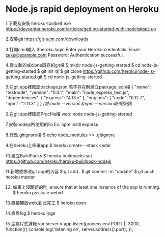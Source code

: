 Node.js rapid deployment on Heroku
=================================
1.下載及安裝 heroku-toolbelt.exe
  https://devcenter.heroku.com/articles/getting-started-with-nodejs#set-up
  
2.安裝git
  https://git-scm.com/downloads
  
3.打開cmd輸入
  $heroku login
  Enter your Heroku credentials.
  Email: zeke@example.com
  Password:
  Authentication successful.
  
4.建立新的或clone既存的git檔
  $ mkdir node-js-getting-started
  $ cd node-js-getting-started
  $ git init
  或
  $ git clone https://github.com/heroku/node-js-getting-started.git
  $ cd node-js-getting-started
  
5.在git app裡確認package.json
  若不存在則建立package.json檔
  {
    "name": "testnode",
    "version": "0.0.1",
    "main": "node_express_test.js",
    "dependencies": {
        "express": "4.13.x"
    },
    "engines": {
        "node": "0.12.7",
        "npm": "2.11.3"
    }
  }
  /*註:node --version及npm --version取得版號*/
  
6.在git app裡確認Procfile檔
  web: node node-js-getting-started
  
7.安裝nodejs所使用的lib
  Ex. npm instll express
  
8.修改.gitignore檔
  $ echo node_modules >> .gitignore
  
9.在heroku上佈署app
  $ heorku create --stack cedar
  
10.建立BuildPacks
  $ heroku buildpacks:set https://github.com/heroku/heroku-buildpack-nodejs
  
11.新增或修改git app的內容
  $ git add .
  $ git commit -m "update"
  $ git push heroku master
  
12. 如果上沒問題的則, ensure that at least one instance of the app is running.
  $ heroku ps:scale web=1
  
13.直接開啟web,到此完工
  $ heroku open
  
14.查看log
  $ heroku logs
  
15.注意程式邏輯
  var server = app.listen(process.env.PORT || 3000, function(){
    console.log('listening on', server.address().port);
  });
